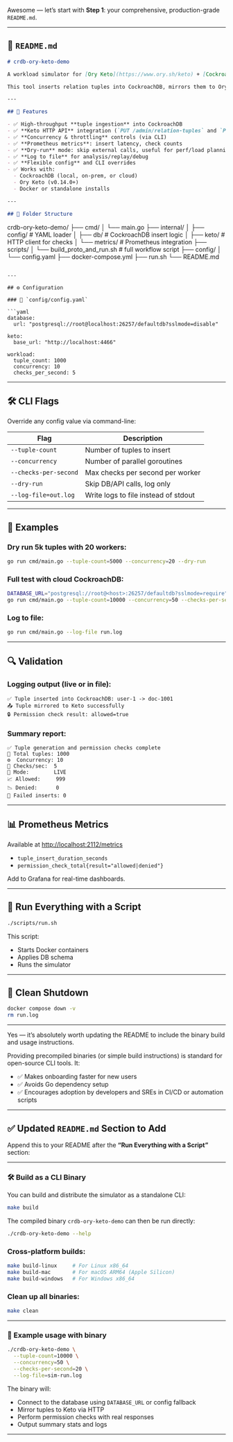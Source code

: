 Awesome — let’s start with **Step 1**: your comprehensive, production-grade `README.md`.

---

## 📘 `README.md`

```markdown
# crdb-ory-keto-demo

A workload simulator for [Ory Keto](https://www.ory.sh/keto) + [CockroachDB](https://www.cockroachlabs.com/), designed for performance benchmarking, access control validation, and large-scale POC demos.

This tool inserts relation tuples into CockroachDB, mirrors them to Ory Keto’s HTTP API, and performs real-time permission checks.

---

## 🚀 Features

- ✅ High-throughput **tuple ingestion** into CockroachDB
- ✅ **Keto HTTP API** integration (`PUT /admin/relation-tuples` and `POST /relation-tuples/check`)
- ✅ **Concurrency & throttling** controls (via CLI)
- ✅ **Prometheus metrics**: insert latency, check counts
- ✅ **Dry-run** mode: skip external calls, useful for perf/load planning
- ✅ **Log to file** for analysis/replay/debug
- ✅ **Flexible config** and CLI overrides
- ✅ Works with:
  - CockroachDB (local, on-prem, or cloud)
  - Ory Keto (v0.14.0+)
  - Docker or standalone installs

---

## 🧰 Folder Structure

```

crdb-ory-keto-demo/
├── cmd/
│   └── main.go
├── internal/
│   ├── config/           # YAML loader
│   ├── db/               # CockroachDB insert logic
│   ├── keto/             # HTTP client for checks
│   └── metrics/          # Prometheus integration
├── scripts/
│   └── build\_proto\_and\_run.sh  # full workflow script
├── config/
│   └── config.yaml
├── docker-compose.yml
├── run.sh
└── README.md

````

---

## ⚙️ Configuration

### 📁 `config/config.yaml`

```yaml
database:
  url: "postgresql://root@localhost:26257/defaultdb?sslmode=disable"

keto:
  base_url: "http://localhost:4466"

workload:
  tuple_count: 1000
  concurrency: 10
  checks_per_second: 5
````

---

## 🛠 CLI Flags

Override any config value via command-line:

| Flag                  | Description                          |
| --------------------- | ------------------------------------ |
| `--tuple-count`       | Number of tuples to insert           |
| `--concurrency`       | Number of parallel goroutines        |
| `--checks-per-second` | Max checks per second per worker     |
| `--dry-run`           | Skip DB/API calls, log only          |
| `--log-file=out.log`  | Write logs to file instead of stdout |

---

## 🧪 Examples

### Dry run 5k tuples with 20 workers:

```bash
go run cmd/main.go --tuple-count=5000 --concurrency=20 --dry-run
```

### Full test with cloud CockroachDB:

```bash
DATABASE_URL="postgresql://root@<host>:26257/defaultdb?sslmode=require" \
go run cmd/main.go --tuple-count=10000 --concurrency=50 --checks-per-second=10
```

### Log to file:

```bash
go run cmd/main.go --log-file run.log
```

---

## 🔍 Validation

### Logging output (live or in file):

```
✅ Tuple inserted into CockroachDB: user-1 -> doc-1001
📤 Tuple mirrored to Keto successfully
🔒 Permission check result: allowed=true
```

### Summary report:

```
✅ Tuple generation and permission checks complete
🔢 Total tuples: 1000
⚙️  Concurrency: 10
🚦 Checks/sec:  5
🧪 Mode:        LIVE
📈 Allowed:     999
📉 Denied:      0
🚨 Failed inserts: 0
```

---

## 📊 Prometheus Metrics

Available at [http://localhost:2112/metrics](http://localhost:2112/metrics)

* `tuple_insert_duration_seconds`
* `permission_check_total{result="allowed|denied"}`

Add to Grafana for real-time dashboards.

---

## 🧪 Run Everything with a Script

```bash
./scripts/run.sh
```

This script:

* Starts Docker containers
* Applies DB schema
* Runs the simulator

---

## 🧼 Clean Shutdown

```bash
docker compose down -v
rm run.log
```

---

Yes — it’s absolutely worth updating the README to include the binary build and usage instructions.

Providing precompiled binaries (or simple build instructions) is standard for open-source CLI tools. It:

* ✅ Makes onboarding faster for new users
* ✅ Avoids Go dependency setup
* ✅ Encourages adoption by developers and SREs in CI/CD or automation scripts

---

## ✅ Updated `README.md` Section to Add

Append this to your README after the **“Run Everything with a Script”** section:

---

### 🛠️ Build as a CLI Binary

You can build and distribute the simulator as a standalone CLI:

```bash
make build
```

The compiled binary `crdb-ory-keto-demo` can then be run directly:

```bash
./crdb-ory-keto-demo --help
```

### Cross-platform builds:

```bash
make build-linux     # For Linux x86_64
make build-mac       # For macOS ARM64 (Apple Silicon)
make build-windows   # For Windows x86_64
```

### Clean up all binaries:

```bash
make clean
```

---

### 🧪 Example usage with binary

```bash
./crdb-ory-keto-demo \
  --tuple-count=10000 \
  --concurrency=50 \
  --checks-per-second=20 \
  --log-file=sim-run.log
```

The binary will:

* Connect to the database using `DATABASE_URL` or config fallback
* Mirror tuples to Keto via HTTP
* Perform permission checks with real responses
* Output summary stats and logs

---
